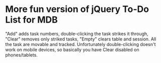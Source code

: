 # More fun version of jQuery To-Do List for MDB

"Add" adds task numbers, double-clicking the task strikes it through, "Clear" removes only striked tasks, "Empty" clears table and session. All the task are movable and tracked.
Unfortunately double-clicking doesn't work on mobile devices, so basically you have Clear disabled on phones/tablets.
